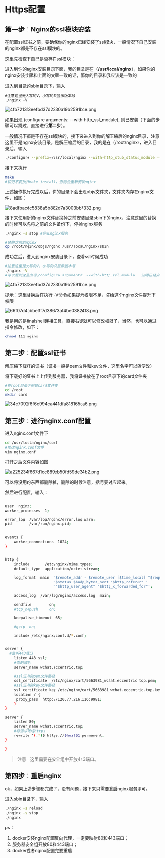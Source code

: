 # Https配置


<!--more-->

## 第一步：Nginx的ssl模块安装

在配置ssl证书之前，要确保你的nginx已经安装了ssl模块，一般情况下自己安装的nginx都是不存在ssl模块的。

这里先检查下自己是否存在ssl模块：

进入到你的nginx安装目录下面，我的目录是在（**/usr/local/nginx**），如果你的nginx安装步骤和上面的文章一致的话，那你的目录和我应该是一致的

进入到目录的sbin目录下，输入

```shell
#注意这里是大写的V，小写的只显示版本号
./nginx -V  
```

![4fb721313eefbd37d2330a19b2591bce.png](./images/4fb721313eefbd37d2330a19b2591bce.png)

如果出现 (configure arguments: --with-http_ssl_module), 则已安装（下面的步骤可以跳过，直接进行**第二步**）。

一般情况下都是不存在ssl模块的，接下来进入到你的解压缩后的nginx目录，注意这里不是nginx安装目录，是解压缩后的目录，我的是在（/root/nginx），进入目录后，输入

```bash
./configure --prefix=/usr/local/nginx --with-http_stub_status_module --with-http_ssl_module
```

接下来执行

```bash
make
#切记不要执行make install，否则会重新安装nginx
```

上述操作执行完成以后，你的目录下会出现objs文件夹，文件夹内存在nginx文件，如图：

![8adfbacdc5838a5b882d7a3003bb7332.png](./images/8adfbacdc5838a5b882d7a3003bb7332.png)

接下来使用新的nginx文件替换掉之前安装目录sbin下的nginx，注意这里的替换的时候可以先将之前的文件备份下，停掉nginx服务

```bash
./nginx -s stop #停止nginx服务

#替换之前的nginx
cp /root/nginx/objs/nginx /usr/local/nginx/sbin
```

成功之后，进入到nginx安装目录下，查看ssl时候成功

```bash
#注意这里是大写的V，小写的只显示版本号
./nginx -V  
#可以看到这里出现了configure arguments: --with-http_ssl_module   证明已经安装成功
```

![4fb721313eefbd37d2330a19b2591bce.png](./images/4fb721313eefbd37d2330a19b2591bce.png)

提示：这里替换后在执行 -V命令如果提示权限不足，先给这个nginx文件提升下权限

![66f07d4bbbe3f7d38673af4be0382418.png](./images/66f07d4bbbe3f7d38673af4be0382418.png)

我是用的是finalshell连接工具，直接右键就可以修改权限了，当然，也可以通过指令修改，如下：

```bash
chmod 111 nginx
```

## 第二步：配置ssl证书

解压缩下载好的证书（证书一般是pem文件和key文件，这里名字可以随便改）

将下载好的证书上上传到服务器，我将证书放在了root目录下的card文件夹

```bash
#在root目录下创建card文件夹
cd /root
mkdir card
```

![34c7092f6f6c994ca441dfa818165ea6.png](./images/34c7092f6f6c994ca441dfa818165ea6.png)

## 第三步：进行nginx.conf配置

进入nginx.conf文件下

```bash
cd /usr/locla/nginx/conf
#修改nginx.conf文件
vim nginx.conf
```

打开之后文件内容如图

![a225234f667d1cc889eb50fd59de34b2.png](./images/a225234f667d1cc889eb50fd59de34b2.png)

可以将没用的东西都删除掉，删除的时候注意，括号要对应起来。

然后进行配置，输入：

```bash

user  nginx;
worker_processes  1;

error_log  /var/log/nginx/error.log warn;
pid        /var/run/nginx.pid;


events {
    worker_connections  1024;
}


http {
    include       /etc/nginx/mime.types;
    default_type  application/octet-stream;

    log_format  main  '$remote_addr - $remote_user [$time_local] "$request" '
                      '$status $body_bytes_sent "$http_referer" '
                      '"$http_user_agent" "$http_x_forwarded_for"';

    access_log  /var/log/nginx/access.log  main;

    sendfile        on;
    #tcp_nopush     on;

    keepalive_timeout  65;

    #gzip  on;

    include /etc/nginx/conf.d/*.conf;


server {
  #监听443端口
    listen 443 ssl;
    #你的域名
    server_name wchat.eccentric.top; 
    
    #ssl证书的pem文件路径
    ssl_certificate  /etc/nginx/cart/5663981_wchat.eccentric.top.pem;
    #ssl证书的key文件路径
    ssl_certificate_key /etc/nginx/cart/5663981_wchat.eccentric.top.key;
    location / {
     proxy_pass  http://120.77.216.116:9981;
    }
}

server {
    listen 80;
    server_name wchat.eccentric.top;
    #将请求转成https
    rewrite ^(.*)$ https://$host$1 permanent;
}

}
```

> 注意：这里需要在安全组中开放443端口。

## 第四步：重启nginx

ok，如果上述步骤都完成了，没有问题，接下来只需要重启nginx服务即可。

进入sbin目录下，输入

```bash
./nginx -s reload
./nginx -s stop
./nginx 
```





ps：

1. docker安装nginx配置反向代理，一定要映射80和443端口；
2. 服务器安全组开放80和443端口；
3. docker或者nginx配置完要重启

